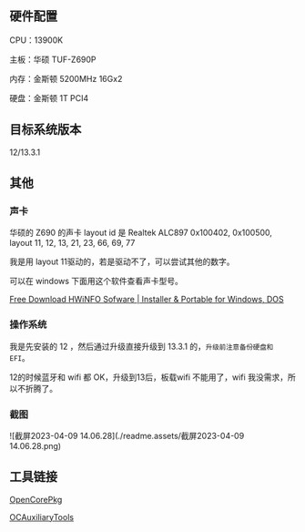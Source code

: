 ## 硬件配置

CPU：13900K

主板：华硕 TUF-Z690P 

内存：金斯顿 5200MHz 16Gx2

硬盘：金斯顿 1T PCI4



## 目标系统版本

12/13.3.1

## 其他

### 声卡

华硕的 Z690 的声卡 layout id 是 Realtek ALC897  0x100402, 0x100500, layout 11, 12, 13, 21, 23, 66, 69, 77

我是用 layout 11驱动的，若是驱动不了，可以尝试其他的数字。

可以在 windows 下面用这个软件查看声卡型号。

[Free Download HWiNFO Sofware | Installer & Portable for Windows, DOS](https://www.hwinfo.com/download/)

### 操作系统

我是先安装的 12 ，然后通过升级直接升级到 13.3.1 的，`升级前注意备份硬盘和 EFI`。

12的时候蓝牙和 wifi 都 OK，升级到13后，板载wifi 不能用了，wifi 我没需求，所以不折腾了。

### 截图

![截屏2023-04-09 14.06.28](./readme.assets/截屏2023-04-09 14.06.28.png)

## 工具链接

[OpenCorePkg](https://github.com/acidanthera/OpenCorePkg)

[OCAuxiliaryTools](https://github.com/ic005k/OCAuxiliaryTools)

